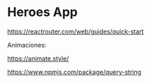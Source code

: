 # Heroes App

https://reactrouter.com/web/guides/quick-start

Animaciones:

https://animate.style/

https://www.npmjs.com/package/query-string
